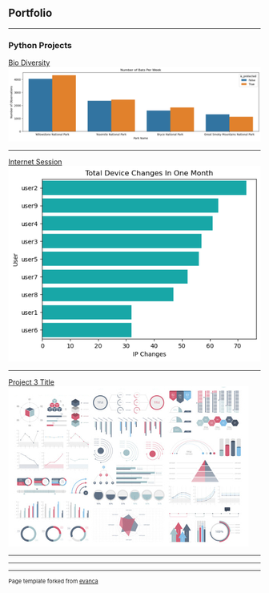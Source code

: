## Portfolio

---

### Python Projects

[Bio Diversity](/sample_page)
<img src="images/bio-div-cover.png?raw=true"/>

---
[Internet Session](/internet_session)
<img src="images/port-internet-proj.png?raw=true"/>

---
[Project 3 Title](http://example.com/)
<img src="images/dummy_thumbnail.jpg?raw=true"/>

---


---




---
<p style="font-size:11px">Page template forked from <a href="https://github.com/evanca/quick-portfolio">evanca</a></p>
<!-- Remove above link if you don't want to attibute -->

